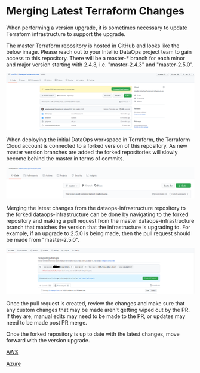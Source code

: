 # Merging Latest Terraform Changes

When performing a version upgrade, it is sometimes necessary to update Terraform infrastructure to support the upgrade.&#x20;

The master Terraform repository is hosted in GitHub and looks like the below image. Please reach out to your Intellio DataOps project team to gain access to this repository. There will be a master-\* branch for each minor and major version starting with 2.4.3, i.e. "master-2.4.3" and "master-2.5.0".

![](<../../../.gitbook/assets/image (380) (1) (1) (1).png>)

When deploying the initial DataOps workspace in Terraform, the Terraform Cloud account is connected to a forked version of this repository. As new master version branches are added the forked repositories will slowly become behind the master in terms of commits.

![](<../../../.gitbook/assets/image (363).png>)

Merging the latest changes from the dataops-infrastructure repository to the forked dataops-infrastructure can be done by navigating to the forked repository and making a pull request from the master dataops-infrastructure branch that matches the version that the infrastructure is upgrading to. For example, if an upgrade to 2.5.0 is being made, then the pull request should be made from "master-2.5.0".

![](<../../../.gitbook/assets/image (381) (1) (1).png>)

Once the pull request is created, review the changes and make sure that any custom changes that may be made aren't getting wiped out by the PR. If they are, manual edits may need to be made to the PR, or updates may need to be made post PR merge.

Once the forked repository is up to date with the latest changes, move forward with the version upgrade.

[AWS](../deployment/deployment-to-amazon-web-services/new-version-upgrade-process-terraform.md)&#x20;

[Azure](../deployment/deployment-to-microsoft-azure/new-version-upgrade-process.md)
